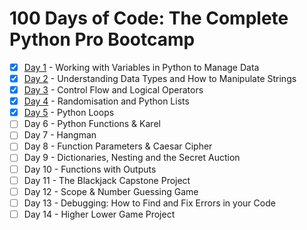 # 100 Days of Code: The Complete Python Pro Bootcamp
- [x] [Day 1](https://github.com/gwynnbonita/100-Days-of-Code-The-Complete-Python-Pro-Bootcamp/tree/main/Day%201) - Working with Variables in Python to Manage Data
- [x] [Day 2](https://github.com/gwynnbonita/100-Days-of-Code-The-Complete-Python-Pro-Bootcamp/tree/main/Day%202) - Understanding Data Types and How to Manipulate Strings
- [x] [Day 3](https://github.com/gwynnbonita/100-Days-of-Code-The-Complete-Python-Pro-Bootcamp/tree/main/Day%203) - Control Flow and Logical Operators
- [x] [Day 4](https://github.com/gwynnbonita/100-Days-of-Code-The-Complete-Python-Pro-Bootcamp/tree/main/Day%204) - Randomisation and Python Lists
- [x] [Day 5](https://github.com/gwynnbonita/100-Days-of-Code-The-Complete-Python-Pro-Bootcamp/tree/main/Day%205) - Python Loops
- [ ] Day 6 - Python Functions & Karel
- [ ] Day 7 - Hangman
- [ ] Day 8 - Function Parameters & Caesar Cipher
- [ ] Day 9 - Dictionaries, Nesting and the Secret Auction
- [ ] Day 10 - Functions with Outputs
- [ ] Day 11 - The Blackjack Capstone Project
- [ ] Day 12 - Scope & Number Guessing Game
- [ ] Day 13 - Debugging: How to Find and Fix Errors in your Code
- [ ] Day 14 - Higher Lower Game Project

